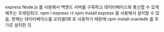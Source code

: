 express
Node.js 를 사용해서 백엔드 서버를 구축하고 데이터베이스와 통신할 수 있게 해주는 프레임워크.
npm i express 나 npm install express 를 사용해서 설치할 수 있음.
현재는 데이터베이스를 오라클DB 로 사용하기 때문에 npm install oracledb 를 추가로 설치한 것.

